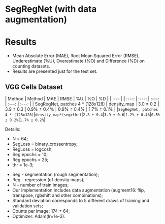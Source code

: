 # SegRegNet (with data augmentation)

# Results
* Mean Absolute Error (MAE), Root Mean Squared Error (RMSE), Underestimate (%U), Overestimate (%O) and Difference (%D) on counting datasets.
* Results are presented just for the test set.

## VGG Cells Dataset
| Method                           |   Method              | MAE       | RMSE      | %U          | %O          | %D          |
| :---                             |                       | :---:     | :---:     | :---:       | :---:       | :---:       |
| SegRegNet, patches 4 * (128x128) | density_map           | 3.0 ± 0.2 | 3.9 ± 0.3 | 0.9% ± 0.4% | 0.9% ± 0.4% | 1.7% ± 0.1% |
|`SegRegNet, patches 4 * (128x128)`|`density_map*(seg>thr)`|`2.8 ± 0.4`|`3.9 ± 0.6`|`1.2% ± 0.4%`|`0.5% ± 0.2%`|`1.7% ± 0.2%`|

Details:
- N = 64;
- SegLoss = binary_crossentropy;
- RegLoss = logcosh;
- Seg epochs = 10;
- Reg epochs = 25;
- thr = 1e-3;

* Seg - segmentation (rough segmentation);
* Reg - regression (of density maps);
* N - number of train images;
* Our implementation includes data augmentation (augment16: flip, transpose, rgbshift and other combinations);
* Standard deviation corresponds to 5 different draws of training and validation sets;
* Counts per image: 174 ± 64;
* Optimizer: Adam(lr=1e-3).
